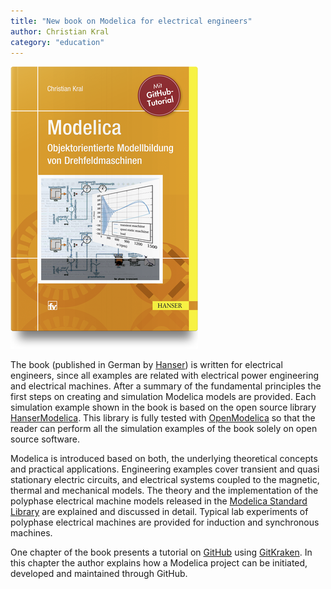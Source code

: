 ```yaml
---
title: "New book on Modelica for electrical engineers"
author: Christian Kral
category: "education"
---
```

![Modelica book](ModelicaBookChristianKral.png)

The book (published in German by [Hanser](https://www.hanser-fachbuch.de/buch/Modelica+Objektorientierte+Modellbildung+von+Drehfeldmaschinen/9783446455511)) is written for electrical engineers, since all examples are related with electrical power engineering and electrical machines. After a summary of the fundamental principles the first steps on creating and simulation Modelica models are provided. Each simulation example shown in the book is based on the open source library [HanserModelica](https://github.com/christiankral/HanserModelica). This library is fully tested with [OpenModelica](https://www.openmodelica.org/) so that the reader can perform all the simulation examples of the book solely on open source software.

Modelica is introduced based on both, the underlying theoretical concepts and practical applications. Engineering examples cover transient and quasi stationary electric circuits, and electrical systems coupled to the magnetic, thermal and mechanical models. The theory and the implementation of the polyphase electrical machine models released in the [Modelica Standard Library](https://github.com/modelica/ModelicaStandardLibrary) are explained and discussed in detail. Typical lab experiments of polyphase electrical machines are provided for induction and synchronous machines.

One chapter of the book presents a tutorial on [GitHub](https://github.com/) using [GitKraken](https://www.gitkraken.com/). In this chapter the author explains how a Modelica project can be initiated, developed and maintained through GitHub.
